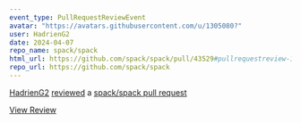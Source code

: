 ```yaml
---
event_type: PullRequestReviewEvent
avatar: "https://avatars.githubusercontent.com/u/1305080?"
user: HadrienG2
date: 2024-04-07
repo_name: spack/spack
html_url: https://github.com/spack/spack/pull/43529#pullrequestreview-1984840484
repo_url: https://github.com/spack/spack
---
```


<a href='https://github.com/HadrienG2' target='_blank'>HadrienG2</a> <a href='https://github.com/spack/spack/pull/43529#pullrequestreview-1984840484' target='_blank'>reviewed</a> a <a href='https://github.com/spack/spack/pull/43529' target='_blank'>spack/spack pull request</a>

<small></small>

<a href='https://github.com/spack/spack/pull/43529#pullrequestreview-1984840484' target='_blank'>View Review</a>